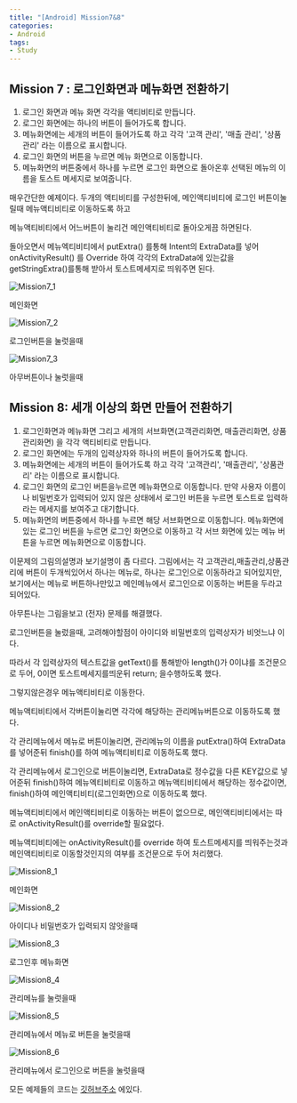 ```yaml
---
title: "[Android] Mission7&8"
categories:
- Android
tags:
- Study
---
```


Mission 7 : 로그인화면과 메뉴화면 전환하기
---

1. 로그인 화면과 메뉴 화면 각각을 액티비티로 만듭니다.
2. 로그인 화면에는 하나의 버튼이 들어가도록 합니다.
3. 메뉴화면에는 세개의 버튼이 들어가도록 하고 각각 '고객 관리', '매출 관리', '상품 관리' 라는 이름으로 표시합니다.
4. 로그인 화면의 버튼을 누르면 메뉴 화면으로 이동합니다.
5. 메뉴화면의 버튼중에서 하나를 누르면 로그인 화면으로 돌아온후 선택된 메뉴의 이름을 토스트 메세지로 보여줍니다.

매우간단한 예제이다.  두개의 액티비티를 구성한뒤에, 메인액티비티에 로그인 버튼이눌릴때 메뉴액티비티로 이동하도록 하고

메뉴액티비티에서 어느버튼이 눌리건 메인액티비티로 돌아오게끔 하면된다.

돌아오면서 메뉴엑티비티에서 putExtra() 를통해 Intent의 ExtraData를 넣어 onActivityResult() 를 Override 하여 각각의 ExtraData에 있는값을 getStringExtra()를통해 받아서 토스트메세지로 띄워주면 된다.

![Mission7_1](/assets/Mission7_1.JPG)

메인화면

![Mission7_2](/assets/Mission7_2.JPG)

로그인버튼을 눌럿을때

![Mission7_3](/assets/Mission7_3.JPG)

아무버튼이나 눌럿을때



Mission 8: 세개 이상의 화면 만들어 전환하기
---

1. 로그인화면과 메뉴화면 그리고 세개의 서브화면(고객관리화면, 매출관리화면, 상품관리화면) 을 각각 액티비티로 만듭니다.
2. 로그인 화면에는 두개의 입력상자와 하나의 버튼이 들어가도록 합니다.
3. 메뉴화면에는 세개의 버튼이 들어가도록 하고 각각 '고객관리', '매출관리', '상품관리' 라는 이름으로 표시합니다.
4. 로그인 화면의 로그인 버튼을누르면 메뉴화면으로 이동합니다. 만약 사용자 이름이나 비밀번호가 입력되어 있지 않은 상태에서 로그인 버튼을 누르면 토스트로 입력하라는 메세지를 보여주고 대기합니다.
5. 메뉴화면의 버튼중에서 하나를 누르면 해당 서브화면으로 이동합니다. 메뉴화면에 있는 로그인 버튼을 누르면 로그인 화면으로 이동하고 각 서브 화면에 있는 메뉴 버튼을 누르면 메뉴화면으로 이동합니다.


이문제의 그림의설명과 보기설명이 좀 다르다. 그림에서는 각 고객관리,매출관리,상품관리에 버튼이 두개씩있어서 하나는 메뉴로, 하나는 로그인으로 이동하라고 되어있지만, 보기에서는 메뉴로 버튼하나만있고 메인메뉴에서 로그인으로 이동하는 버튼을 두라고되어있다.

아무튼나는 그림을보고 (전자) 문제를 해결했다.

로그인버튼을 눌렀을때, 고려해야할점이 아이디와 비밀번호의 입력상자가 비엇느냐 이다.

따라서 각 입력상자의 텍스트값을 getText()를 통해받아 length()가 0이냐를 조건문으로 두어, 0이면 토스트메세지를띄운뒤 return; 을수행하도록 했다.

그렇지않은경우 메뉴액티비티로 이동한다.

메뉴액티비티에서 각버튼이눌리면 각각에 해당하는 관리메뉴버튼으로 이동하도록 했다.

각 관리메뉴에서 메뉴로 버튼이눌리면, 관리메뉴의 이름을 putExtra()하여 ExtraData를 넣어준뒤 finish()를 하여 메뉴액티비티로 이동하도록 했다.

각 관리메뉴에서 로그인으로 버튼이눌리면,  ExtraData로 정수값을 다른 KEY값으로 넣어준뒤 finish()하여 메뉴엑티비티로 이동하고 메뉴액티비티에서 해당하는 정수값이면, finish()하여 메인액티비티(로그인화면)으로 이동하도록 했다.

메뉴액티비티에서 메인액티비티로 이동하는 버튼이 없으므로, 메인액티비티에서는 따로 onActivityResult()를 override할 필요없다.

메뉴액티비티에는 onActivityResult()를 override 하여 토스트메세지를 띄워주는것과 메인액티비티로 이동할것인지의 여부를 조건문으로 두어 처리했다.

![Mission8_1](/assets/Mission8_1.JPG)

메인화면

![Mission8_2](/assets/Mission8_2.JPG)

아이디나 비밀번호가 입력되지 않앗을때

![Mission8_3](/assets/Mission8_3.JPG)

로그인후 메뉴화면

![Mission8_4](/assets/Mission8_4.JPG)

관리메뉴를 눌럿을때

![Mission8_5](/assets/Mission8_5.JPG)

관리메뉴에서 메뉴로 버튼을 눌럿을때

![Mission8_6](/assets/Mission8_6.JPG)

관리메뉴에서 로그인으로 버튼을 눌럿을때


모든 예제들의 코드는 [깃허브주소](https://github.com/jowunnal/studyAndroid "github link") 에있다.
